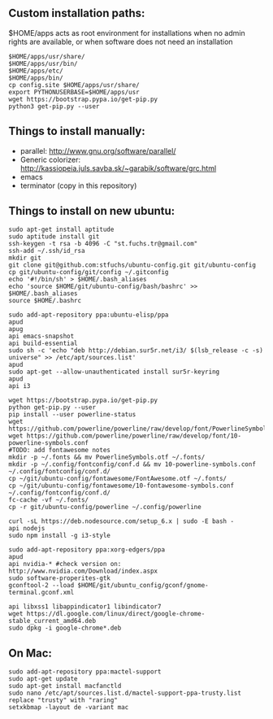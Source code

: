 ## Custom installation paths:
$HOME/apps acts as root environment for installations when no admin rights are
available, or when software does not need an installation

	$HOME/apps/usr/share/
	$HOME/apps/usr/bin/
	$HOME/apps/etc/
	$HOME/apps/bin/
	cp config.site $HOME/apps/usr/share/
	export PYTHONUSERBASE=$HOME/apps/usr
	wget https://bootstrap.pypa.io/get-pip.py
	python3 get-pip.py --user


## Things to install manually: ##
- parallel: http://www.gnu.org/software/parallel/
- Generic colorizer: http://kassiopeia.juls.savba.sk/~garabik/software/grc.html
- emacs
- terminator (copy in this repository)

## Things to install on new ubuntu: ##

    sudo apt-get install aptitude
    sudo aptitude install git
    ssh-keygen -t rsa -b 4096 -C "st.fuchs.tr@gmail.com"
    ssh-add ~/.ssh/id_rsa
    mkdir git
    git clone git@github.com:stfuchs/ubuntu-config.git git/ubuntu-config
    cp git/ubuntu-config/git/config ~/.gitconfig
    echo '#!/bin/sh' > $HOME/.bash_aliases
    echo 'source $HOME/git/ubuntu-config/bash/bashrc' >> $HOME/.bash_aliases
    source $HOME/.bashrc

    sudo add-apt-repository ppa:ubuntu-elisp/ppa
    apud
    apug
    api emacs-snapshot
    api build-essential
    sudo sh -c 'echo "deb http://debian.sur5r.net/i3/ $(lsb_release -c -s) universe" >> /etc/apt/sources.list'
    apud
    sudo apt-get --allow-unauthenticated install sur5r-keyring
    apud
    api i3

    wget https://bootstrap.pypa.io/get-pip.py
    python get-pip.py --user
    pip install --user powerline-status
    wget https://github.com/powerline/powerline/raw/develop/font/PowerlineSymbols.otf
    wget https://github.com/powerline/powerline/raw/develop/font/10-powerline-symbols.conf
    #TODO: add fontawesome notes
    mkdir -p ~/.fonts && mv PowerlineSymbols.otf ~/.fonts/
    mkdir -p ~/.config/fontconfig/conf.d && mv 10-powerline-symbols.conf ~/.config/fontconfig/conf.d/
    cp ~/git/ubuntu-config/fontawesome/FontAwesome.otf ~/.fonts/
    cp ~/git/ubuntu-config/fontawesome/10-fontawesome-symbols.conf ~/.config/fontconfig/conf.d/
    fc-cache -vf ~/.fonts/
    cp -r git/ubuntu-config/powerline ~/.config/powerline
    
    curl -sL https://deb.nodesource.com/setup_6.x | sudo -E bash -
    api nodejs
    sudo npm install -g i3-style

	sudo add-apt-repository ppa:xorg-edgers/ppa
	apud
	api nvidia-* #check version on: http://www.nvidia.com/Download/index.aspx
	sudo software-properites-gtk
	gconftool-2 --load $HOME/git/ubuntu_config/gconf/gnome-terminal.gconf.xml

	api libxss1 libappindicator1 libindicator7
	wget https://dl.google.com/linux/direct/google-chrome-stable_current_amd64.deb
	sudo dpkg -i google-chrome*.deb

    
## On Mac: ##
	sudo add-apt-repository ppa:mactel-support
	sudo apt-get update
	sudo apt-get install macfanctld
	sudo nano /etc/apt/sources.list.d/mactel-support-ppa-trusty.list
	replace "trusty" with "raring"
	setxkbmap -layout de -variant mac
